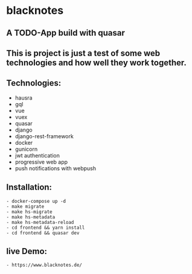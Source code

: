 
# blacknotes

## A TODO-App build with quasar

## This is project is just a test of some web technologies and how well they work together.
## Technologies:
 - hausra
 - gql
 - vue
 - vuex
 - quasar
 - django
 - django-rest-framework
 - docker
 - gunicorn
 - jwt authentication
 - progressive web app
 - push notifications with webpush

## Installation:
    - docker-compose up -d
    - make migrate
    - make hs-migrate
    - make hs-metadata
    - make hs-metadata-reload
    - cd frontend && yarn install
    - cd frontend && quasar dev


## live Demo: 
    - https://www.blacknotes.de/